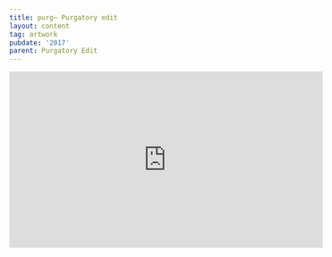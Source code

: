 ```yaml
---
title: purg~ Purgatory edit
layout: content
tag: artwork
pubdate: '2017'
parent: Purgatory Edit
---
```

<iframe width="560" height="315"
src="https://www.youtube.com/embed/SagrIAJvH5w" frameborder="0"
allow="accelerometer; autoplay; encrypted-media; gyroscope;
picture-in-picture" allowfullscreen></iframe>
